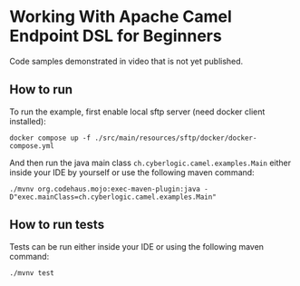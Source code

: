 # Working With Apache Camel Endpoint DSL for Beginners
Code samples demonstrated in video that is not yet published.

## How to run
To run the example, first enable local sftp server (need docker client installed):
```shell script
docker compose up -f ./src/main/resources/sftp/docker/docker-compose.yml
```
And then run the java main class `ch.cyberlogic.camel.examples.Main` either inside your IDE by yourself or use the following maven command:
```shell script
./mvnv org.codehaus.mojo:exec-maven-plugin:java -D"exec.mainClass=ch.cyberlogic.camel.examples.Main"
```

## How to run tests
Tests can be run either inside your IDE or using the following maven command:
```shell script
./mvnv test
```